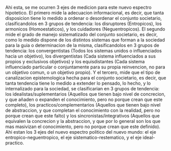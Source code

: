 Ahi esta, se me ocurren 3 ejes de medicion para este nuevo espectro hipotetico. El primero mide la adecuacion informacional, es decir, que tanta disposicion tiene lo medido a ordenar o desordenar el conjunto societario, clasificandolos en 3 grupos de tendencia: los disruptores (Entropicos), los armonicos (Homoestaticos), y los cuidadores (Neguentropicos). El segundo mide el grado de manejo sistematizado del conjunto societario, es decir, como lo medido dispone de los distintos sistemas que forman a la sociedad para la guia o determinacion de la misma, clasificandolos en 3 grupos de tendencia: los convergentistas (Todos los sistemas unidos o influenciados hacia un objetivo), los divergentistas (Cada sistema influenciados a sus propios y exclusivos objetivos) y los equisdistantes (Cada sistema influenciado particular o conjuntamente para su propia reinvencion, no para un objetivo comun, o un objetivo propio). Y el tercero, mide que el tipo de canalizacion epistemologica hecha para el conjunto societario, es decir, que tanta tendencia tiene lo medido a extender lo pensado, lo hecho, y lo internalizado para la sociedad, se clasificarian en 3 grupos de tendencia: los idealistas/suplementarios (Aquellos que tienen bajo nivel de concrecion, y que añaden o expanden el conocimiento, pero no porque crean que este completo), los practicos/complementarios (Aquellos que tienen bajo nivel de abstraccion, y que completan el conocimiento con la realidad, pero no porque crean que este falto) y los sincronistas/integrativos (Aquellos que equivalen la concrecion y la abstraccion, y que por lo general son los que mas masivizan el conocimiento, pero no porque crean que este definido). Ahi estan los 3 ejes del nuevo espectro politico del nuevo mundo: el eje entropico-neguentropico, el eje sistematico-restematico, y el eje ideal-practico.